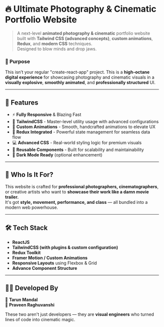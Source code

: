 # 🔥 Ultimate Photography & Cinematic Portfolio Website

> A next-level **animated photography & cinematic** portfolio website built with **Tailwind CSS (advanced concepts)**, **custom animations**, **Redux**, and **modern CSS** techniques.  
> Designed to blow minds and drop jaws.  

### 🎯 Purpose

This isn’t your regular "create-react-app" project. This is a **high-octane digital experience** for showcasing photography and cinematic visuals in a **visually explosive**, **smoothly animated**, and **professionally structured** UI.

---

## 🚀 Features

- ⚡ **Fully Responsive** & Blazing Fast  
- 🎨 **TailwindCSS** - Master-level utility usage with advanced configurations  
- 💫 **Custom Animations** - Smooth, handcrafted animations to elevate UX  
- 🧠 **Redux Integrated** - Powerful state management for seamless data flow  
- 💻 **Advanced CSS** - Real-world styling logic for premium visuals  
- 🔄 **Reusable Components** - Built for scalability and maintainability  
- 🌙 **Dark Mode Ready** (optional enhancement)  

---

## 📸 Who Is It For?

This website is crafted for **professional photographers, cinematographers**, or creative artists who want to **showcase their work like a damn movie trailer.**  
It's got **style, movement, performance, and class** — all bundled into a modern web powerhouse.

---

## 🛠️ Tech Stack

- **ReactJS**  
- **TailwindCSS (with plugins & custom configuration)**  
- **Redux Toolkit**  
- **Framer Motion / Custom Animations**  
- **Responsive Layouts** using Flexbox & Grid  
- **Advance Component Structure**

---
## 🧑‍💻 Developed By

👑 **Tarun Mandal**  
🎯 **Praveen Raghuvanshi**

These two aren't just developers — they are **visual engineers** who turned lines of code into cinematic magic.
